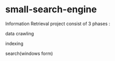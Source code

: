 # small-search-engine
Information Retrieval project consist of 3 phases :

data crawling 

indexing 

search(windows form)


